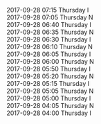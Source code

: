 2017-09-28 07:15 Thursday  I  
2017-09-28 07:05 Thursday  N  
2017-09-28 06:40 Thursday  I  
2017-09-28 06:35 Thursday  N  
2017-09-28 06:30 Thursday  I  
2017-09-28 06:10 Thursday  N  
2017-09-28 06:05 Thursday  I  
2017-09-28 06:00 Thursday  N  
2017-09-28 05:50 Thursday  I  
2017-09-28 05:20 Thursday  N  
2017-09-28 05:15 Thursday  I  
2017-09-28 05:05 Thursday  N  
2017-09-28 05:00 Thursday  I  
2017-09-28 04:05 Thursday  N  
2017-09-28 04:00 Thursday  I  
